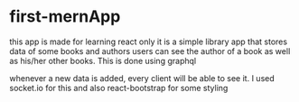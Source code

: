 # first-mernApp
this app is made for learning react only
it is a simple library app that stores data of some books and authors
users can see the author of a book as well as his/her other books. This is done using graphql

whenever a new data is added, every client will be able to see it. I used socket.io for this
and also react-bootstrap for some styling 
